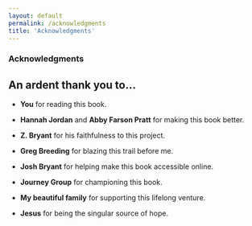 ```yaml
---
layout: default
permalink: /acknowledgments
title: 'Acknowledgments'
---
```


### Acknowledgments

## An ardent thank you to...

- **You** for reading this book.

- **Hannah Jordan** and **Abby Farson Pratt** for making this book better.

- **Z. Bryant** for his faithfulness to this project.

- **Greg Breeding** for blazing this trail before me.

- **Josh Bryant** for helping make this book accessible online.

- **Journey Group** for championing this book.

- **My beautiful family** for supporting this lifelong venture.

- **Jesus** for being the singular source of hope.
